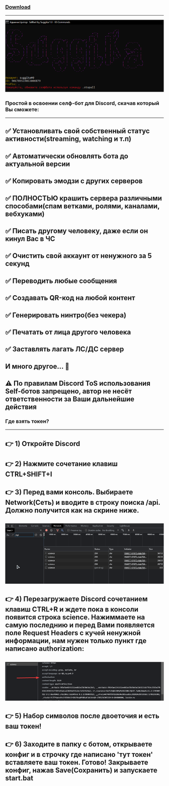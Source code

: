 ### [Download](https://minhaskamal.github.io/DownGit/#/home?url=https://github.com/Suggika/Self-Bot)
---------------------------------
![](https://github.com/Suggika/Self-Bot/blob/main/cogs/showcase.png)

### Простой в освоении селф-бот для Discord, скачав который Вы сможете:
---------------------------------
✅  Установливать свой собственный статус активности(streaming, watching и т.п)
---------------------------------
✅ Автоматически обновлять бота до актуальной версии
---------------------------------
✅ Копировать эмодзи с других серверов
---------------------------------
✅ ПОЛНОСТЬЮ крашить сервера различными способами(спам ветками, ролями, каналами, вебхуками)
---------------------------------
✅ Писать другому человеку, даже если он кинул Вас в ЧС
---------------------------------
✅ Очистить свой аккаунт от ненужного за 5 секунд
---------------------------------
✅ Переводить любые сообщения
---------------------------------
✅ Создавать QR-код на любой контент
---------------------------------
✅ Генерировать нинтро(без чекера)
---------------------------------
✅ Печатать от лица другого человека
---------------------------------
✅ Заставлять лагать ЛС/ДС сервер
---------------------------------
**И много другое... 👀**
---------------------------------
⚠️ **По правилам Discord ToS использования Self-ботов запрещено, автор не несёт ответственности за Ваши дальнейшие действия**
---------------------------------
### Где взять токен?
---------------------------------
👉 1) Откройте Discord
---------------------------------
👉 2) Нажмите сочетание клавиш CTRL+SHIFT+I
---------------------------------
👉 3) Перед вами консоль. Выбираете Network(Сеть) и вводите в строку поиска /api. Должно получится как на скрине ниже.
---------------------------------
![](https://github.com/Suggika/Self-Bot/blob/main/cogs/token.png)
---------------------------------
👉 4) Перезагружаете Discord сочетанием клавиш CTRL+R и ждете пока в консоли появится строка science. Нажиммаете на самую последнию и перед Вами появляется поле Request Headers с кучей ненужной информации, нам нужен только пункт где написано authorization:
---------------------------------
![](https://github.com/Suggika/Self-Bot/blob/main/cogs/token2.png)
---------------------------------
👉 5) Набор символов после двоеточия и есть ваш токен!
---------------------------------
👉 6) Заходите в папку с ботом, открываете конфиг и в строчку где написано 'тут токен' вставляете ваш токен. Готово! Закрываете конфиг, нажав Save(Сохранить) и запускаете start.bat
---------------------------------

